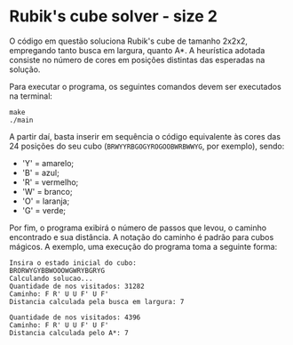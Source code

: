 # Rubik's cube solver - size 2

O código em questão soluciona Rubik's cube de tamanho 2x2x2, empregando tanto busca em largura, quanto A*. A heurística adotada consiste no número de cores em posições distintas das esperadas na solução.

Para executar o programa, os seguintes comandos devem ser executados na terminal:
```
make
./main
```

A partir daí, basta inserir em sequência o código equivalente às cores das 24 posições do seu cubo (`BRWYYRBGOGYROGOOBWRBWWYG`, por exemplo), sendo:
- 'Y' = amarelo;
- 'B' = azul;
- 'R' = vermelho;
- 'W' = branco;
- 'O' = laranja;
- 'G' = verde;

Por fim, o programa exibirá o número de passos que levou, o caminho encontrado e sua distância. A notação do caminho é padrão para cubos mágicos. A exemplo, uma execução do programa toma a seguinte forma:
```
Insira o estado inicial do cubo:
BRORWYGYBBWOOOWGWRYBGRYG
Calculando solucao...
Quantidade de nos visitados: 31282
Caminho: F R' U U F' U F'
Distancia calculada pela busca em largura: 7

Quantidade de nos visitados: 4396
Caminho: F R' U U F' U F'
Distancia calculada pelo A*: 7 
```
